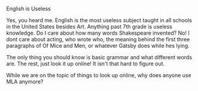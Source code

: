 English is Useless

Yes, you heard me. English is the most useless subject taught in all schools in
the United States besides Art. Anything past 7th grade is useless knowledge. Do
I care about how many words Shakespeare invented? No! I dont care about acting,
who wrote who, the meaning behind the first three paragraphs of Of Mice and
Men, or whatever Gatsby does while hes lying.

The only thing you should know is basic grammar and what different words are.
The rest, just look it up online! It isn't that hard to figure out. 

While we are on the topic of things to look up online, why does anyone use MLA
anymore?

